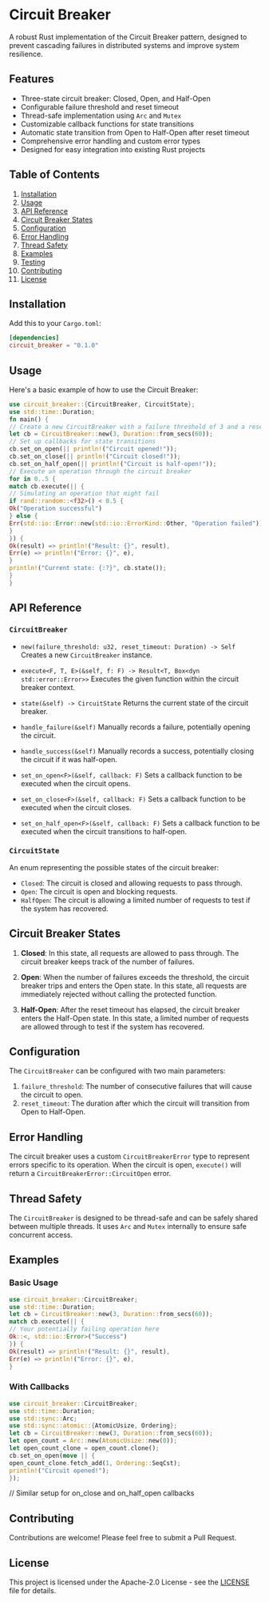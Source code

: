# Circuit Breaker

A robust Rust implementation of the Circuit Breaker pattern, designed to prevent cascading failures in distributed systems and improve system resilience.

## Features

- Three-state circuit breaker: Closed, Open, and Half-Open
- Configurable failure threshold and reset timeout
- Thread-safe implementation using `Arc` and `Mutex`
- Customizable callback functions for state transitions
- Automatic state transition from Open to Half-Open after reset timeout
- Comprehensive error handling and custom error types
- Designed for easy integration into existing Rust projects

## Table of Contents

1. [Installation](#installation)
2. [Usage](#usage)
3. [API Reference](#api-reference)
4. [Circuit Breaker States](#circuit-breaker-states)
5. [Configuration](#configuration)
6. [Error Handling](#error-handling)
7. [Thread Safety](#thread-safety)
8. [Examples](#examples)
9. [Testing](#testing)
10. [Contributing](#contributing)
11. [License](#license)

## Installation

Add this to your `Cargo.toml`:
```toml
[dependencies]
circuit_breaker = "0.1.0"
```


## Usage

Here's a basic example of how to use the Circuit Breaker:

```rust
use circuit_breaker::{CircuitBreaker, CircuitState};
use std::time::Duration;
fn main() {
// Create a new CircuitBreaker with a failure threshold of 3 and a reset timeout of 60 seconds
let cb = CircuitBreaker::new(3, Duration::from_secs(60));
// Set up callbacks for state transitions
cb.set_on_open(|| println!("Circuit opened!"));
cb.set_on_close(|| println!("Circuit closed!"));
cb.set_on_half_open(|| println!("Circuit is half-open!"));
// Execute an operation through the circuit breaker
for in 0..5 {
match cb.execute(|| {
// Simulating an operation that might fail
if rand::random::<f32>() < 0.5 {
Ok("Operation successful")
} else {
Err(std::io::Error::new(std::io::ErrorKind::Other, "Operation failed"))
}
}) {
Ok(result) => println!("Result: {}", result),
Err(e) => println!("Error: {}", e),
}
println!("Current state: {:?}", cb.state());
}
}
```


## API Reference

### `CircuitBreaker`

- `new(failure_threshold: u32, reset_timeout: Duration) -> Self`
  Creates a new `CircuitBreaker` instance.

- `execute<F, T, E>(&self, f: F) -> Result<T, Box<dyn std::error::Error>>`
  Executes the given function within the circuit breaker context.

- `state(&self) -> CircuitState`
  Returns the current state of the circuit breaker.

- `handle_failure(&self)`
  Manually records a failure, potentially opening the circuit.

- `handle_success(&self)`
  Manually records a success, potentially closing the circuit if it was half-open.

- `set_on_open<F>(&self, callback: F)`
  Sets a callback function to be executed when the circuit opens.

- `set_on_close<F>(&self, callback: F)`
  Sets a callback function to be executed when the circuit closes.

- `set_on_half_open<F>(&self, callback: F)`
  Sets a callback function to be executed when the circuit transitions to half-open.

### `CircuitState`

An enum representing the possible states of the circuit breaker:

- `Closed`: The circuit is closed and allowing requests to pass through.
- `Open`: The circuit is open and blocking requests.
- `HalfOpen`: The circuit is allowing a limited number of requests to test if the system has recovered.

## Circuit Breaker States

1. **Closed**: In this state, all requests are allowed to pass through. The circuit breaker keeps track of the number of failures.

2. **Open**: When the number of failures exceeds the threshold, the circuit breaker trips and enters the Open state. In this state, all requests are immediately rejected without calling the protected function.

3. **Half-Open**: After the reset timeout has elapsed, the circuit breaker enters the Half-Open state. In this state, a limited number of requests are allowed through to test if the system has recovered.

## Configuration

The `CircuitBreaker` can be configured with two main parameters:

1. `failure_threshold`: The number of consecutive failures that will cause the circuit to open.
2. `reset_timeout`: The duration after which the circuit will transition from Open to Half-Open.

## Error Handling

The circuit breaker uses a custom `CircuitBreakerError` type to represent errors specific to its operation. When the circuit is open, `execute()` will return a `CircuitBreakerError::CircuitOpen` error.

## Thread Safety

The `CircuitBreaker` is designed to be thread-safe and can be safely shared between multiple threads. It uses `Arc` and `Mutex` internally to ensure safe concurrent access.

## Examples

### Basic Usage

```rust
use circuit_breaker::CircuitBreaker;
use std::time::Duration;
let cb = CircuitBreaker::new(3, Duration::from_secs(60));
match cb.execute(|| {
// Your potentially failing operation here
Ok::<, std::io::Error>("Success")
}) {
Ok(result) => println!("Result: {}", result),
Err(e) => println!("Error: {}", e),
}

```


### With Callbacks

```rust
use circuit_breaker::CircuitBreaker;
use std::time::Duration;
use std::sync::Arc;
use std::sync::atomic::{AtomicUsize, Ordering};
let cb = CircuitBreaker::new(3, Duration::from_secs(60));
let open_count = Arc::new(AtomicUsize::new(0));
let open_count_clone = open_count.clone();
cb.set_on_open(move || {
open_count_clone.fetch_add(1, Ordering::SeqCst);
println!("Circuit opened!");
});
```
// Similar setup for on_close and on_half_open callbacks


## Contributing

Contributions are welcome! Please feel free to submit a Pull Request.

## License

This project is licensed under the Apache-2.0 License - see the [LICENSE](LICENSE) file for details.